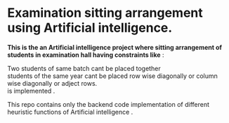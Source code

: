 # Examination sitting arrangement using Artificial intelligence. 


**This is the an Artificial intelligence project where sitting arrangement of students in examination hall having constraints like** :</br>

Two students of same batch cant be placed together </br>
students of the same year cant be placed row wise diagonally or column wise diagonally or adject rows. </br>
is implemented .</br>

This repo contains only the backend code implementation of different heuristic functions of Artificial intelligence . 


